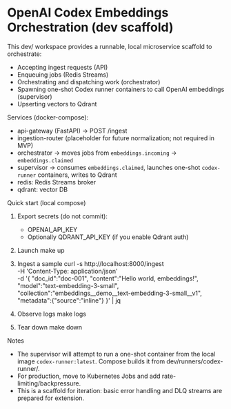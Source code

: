 # OpenAI Codex Embeddings Orchestration (dev scaffold)

This dev/ workspace provides a runnable, local microservice scaffold to orchestrate:
- Accepting ingest requests (API)
- Enqueuing jobs (Redis Streams)
- Orchestrating and dispatching work (orchestrator)
- Spawning one-shot Codex runner containers to call OpenAI embeddings (supervisor)
- Upserting vectors to Qdrant

Services (docker-compose):
- api-gateway (FastAPI) → POST /ingest
- ingestion-router (placeholder for future normalization; not required in MVP)
- orchestrator → moves jobs from `embeddings.incoming` → `embeddings.claimed`
- supervisor → consumes `embeddings.claimed`, launches one-shot `codex-runner` containers, writes to Qdrant
- redis: Redis Streams broker
- qdrant: vector DB

Quick start (local compose)
1) Export secrets (do not commit):
   - OPENAI_API_KEY
   - Optionally QDRANT_API_KEY (if you enable Qdrant auth)

2) Launch
   make up

3) Ingest a sample
   curl -s http://localhost:8000/ingest \
     -H 'Content-Type: application/json' \
     -d '{
       "doc_id":"doc-001",
       "content":"Hello world, embeddings!",
       "model":"text-embedding-3-small",
       "collection":"embeddings__demo__text-embedding-3-small__v1",
       "metadata":{"source":"inline"}
     }' | jq

4) Observe logs
   make logs

5) Tear down
   make down

Notes
- The supervisor will attempt to run a one-shot container from the local image `codex-runner:latest`. Compose builds it from dev/runners/codex-runner/.
- For production, move to Kubernetes Jobs and add rate-limiting/backpressure.
- This is a scaffold for iteration: basic error handling and DLQ streams are prepared for extension.

